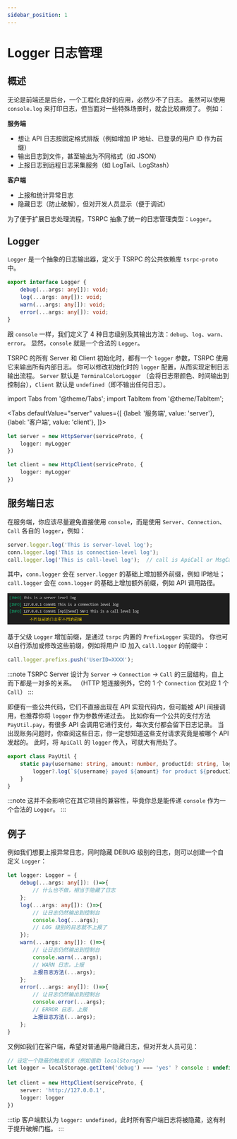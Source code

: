 ```yaml
---
sidebar_position: 1
---
```


# Logger 日志管理

## 概述

无论是前端还是后台，一个工程化良好的应用，必然少不了日志。
虽然可以使用 `console.log` 来打印日志，但当面对一些特殊场景时，就会比较麻烦了。
例如：

**服务端**
- 想让 API 日志按固定格式排版（例如增加 IP 地址、已登录的用户 ID 作为前缀）
- 输出日志到文件，甚至输出为不同格式（如 JSON）
- 上报日志到远程日志采集服务（如 LogTail、LogStash）

**客户端**
- 上报和统计异常日志
- 隐藏日志（防止破解），但对开发人员显示（便于调试）

为了便于扩展日志处理流程，TSRPC 抽象了统一的日志管理类型：`Logger`。

## Logger

`Logger` 是一个抽象的日志输出器，定义于 TSRPC 的公共依赖库 `tsrpc-proto` 中。

```ts
export interface Logger {
    debug(...args: any[]): void;
    log(...args: any[]): void;
    warn(...args: any[]): void;
    error(...args: any[]): void;
}
```

跟 `console` 一样，我们定义了 4 种日志级别及其输出方法：`debug`、`log`、`warn`、`error`。
显然，`console` 就是一个合法的 `Logger`。

TSRPC 的所有 Server 和 Client 初始化时，都有一个 `logger` 参数，TSRPC 使用它来输出所有内部日志。
你可以修改初始化时的 `logger` 配置，从而实现定制日志输出流程。
`Server` 默认是 `TerminalColorLogger` （会将日志带颜色、时间输出到控制台），`Client` 默认是 `undefined`（即不输出任何日志）。

import Tabs from '@theme/Tabs';
import TabItem from '@theme/TabItem';

<Tabs
  defaultValue="server"
  values={[
    {label: '服务端', value: 'server'},
    {label: '客户端', value: 'client'},
  ]}>
  
  <TabItem value="server">

```ts
let server = new HttpServer(serviceProto, {
    logger: myLogger
})
```

  </TabItem>

  <TabItem value="client">

```ts
let client = new HttpClient(serviceProto, {
    logger: myLogger
})
```

  </TabItem>
</Tabs>

## 服务端日志

在服务端，你应该尽量避免直接使用 `console`，而是使用 `Server`、`Connection`、`Call` 各自的 `logger`，例如：

```ts
server.logger.log('This is server-level log');
conn.logger.log('This is connection-level log');
call.logger.log('This is call-level log');  // call is ApiCall or MsgCall
```

其中，`conn.logger` 会在 `server.logger` 的基础上增加额外前缀，例如 IP地址；
`call.logger` 会在 `conn.logger` 的基础上增加额外前缀，例如 API 调用路径。

![](assets/log.png)

基于父级 `Logger` 增加前缀，是通过 `tsrpc` 内置的 `PrefixLogger` 实现的。
你也可以自行添加或修改这些前缀，例如将用户 ID 加入 `call.logger` 的前缀中：

```ts
call.logger.prefixs.push('UserID=XXXX');
```

:::note
TSRPC Server 设计为 `Server` -> `Connection` -> `Call` 的三层结构，自上而下都是一对多的关系。
（HTTP 短连接例外，它的 1 个 `Connection` 仅对应 1 个 `Call`）
:::

即便有一些公共代码，它们不直接出现在 API 实现代码内，但可能被 API 间接调用，也推荐你将 `logger` 作为参数传递过去。
比如你有一个公共的支付方法 `PayUtil.pay`，有很多 API 会调用它进行支付，每次支付都会留下日志记录。
当出现账务问题时，你查阅这些日志，你一定想知道这些支付请求究竟是被哪个 API 发起的。
此时，将 `ApiCall` 的 `logger` 传入，可就大有用处了。

```ts
export class PayUtil {
    static pay(username: string, amount: number, productId: string, logger?: Logger){
        logger?.log(`${username} payed ${amount} for product ${productId}`)
    }
}
```

:::note
这并不会影响它在其它项目的兼容性，毕竟你总是能传递 `console` 作为一个合法的 `Logger`。
:::

## 例子

例如我们想要上报异常日志，同时隐藏 DEBUG 级别的日志，则可以创建一个自定义 `Logger`：

```ts
let logger: Logger = {
    debug(...args: any[]): ()=>{
        // 什么也不做，相当于隐藏了日志
    };
    log(...args: any[]): ()=>{
        // 让日志仍然输出到控制台
        console.log(...args);
        // LOG 级别的日志就不上报了
    });
    warn(...args: any[]): ()=>{
        // 让日志仍然输出到控制台
        console.warn(...args);
        // WARN 日志，上报
        上报日志方法(...args);
    };
    error(...args: any[]): ()=>{
        // 让日志仍然输出到控制台
        console.error(...args);
        // ERROR 日志，上报
        上报日志方法(...args);
    };
}
```

又例如我们在客户端，希望对普通用户隐藏日志，但对开发人员可见：

```ts
// 设定一个隐蔽的触发机关（例如借助 localStorage）
let logger = localStorage.getItem('debug') === 'yes' ? console : undefined;

let client = new HttpClient(serviceProto, {
    server: 'http://127.0.0.1',
    logger: logger
})
```

:::tip
客户端默认为 `logger: undefined`，此时所有客户端日志将被隐藏，这有利于提升破解门槛。
:::